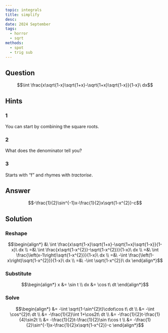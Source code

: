 ```yaml
---
topic: integrals
title: simplify
desc: 
date: 2024 September
tags:
  - horror
  - sqrt
methods:
  - spot
  - trig sub
---
```



## Question
```math
\int \frac{x\sqrt{1-x}\sqrt{1+x}-\sqrt{1+x}\sqrt{1-x}}{1-x}\ dx
```


## Hints

### 1
You can start by combining the square roots.

### 2
What does the denominator tell you?

### 3
Starts with “f” and rhymes with <em>tractorise</em>.


## Answer
```math
-\frac{1}{2}\sin^{-1}x-\frac{1}{2}x\sqrt{1-x^{2}}-c
```


## Solution

### Reshape
```math
\begin{align*}
  &\ \int \frac{x\sqrt{1-x}\sqrt{1+x}-\sqrt{1+x}\sqrt{1-x}}{1-x}\ dx
  \\ =&\ \int \frac{x\sqrt{1-x^{2}}-\sqrt{1-x^{2}}}{1-x}\ dx
  \\ =&\ \int \frac{\left(x-1\right)\sqrt{1-x^{2}}}{1-x}\ dx
  \\ =&\ -\int \frac{\left(1-x\right)\sqrt{1-x^{2}}}{1-x}\ dx
  \\ =&\ -\int \sqrt{1-x^{2}}\ dx
\end{align*}
```

### Substitute
```math
\begin{align*}
  x &= \sin t
  \\ dx &= \cos t\ dt
\end{align*}
```

### Solve
```math
\begin{align*}
  &= -\int \sqrt{1-\sin^{2}t}\cdot\cos t\ dt
  \\ &= -\int \cos^{2}t\ dt
  \\ &= -\frac{1}{2}\int 1+\cos2t\ dt
  \\ &= -\frac{1}{2}t-\frac{1}{4}\sin2t
  \\ &= -\frac{1}{2}t-\frac{1}{2}\sin t\cos t
  \\ &= -\frac{1}{2}\sin^{-1}x-\frac{1}{2}x\sqrt{1-x^{2}}-c
\end{align*}
```

